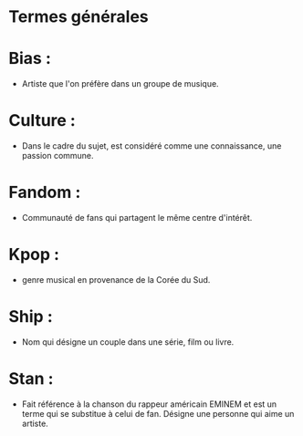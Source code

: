 # **Termes générales**


# Bias : 
* Artiste que l'on préfère dans un groupe de musique.

# Culture : 
* Dans le cadre du sujet, est considéré comme une connaissance, une passion commune. 

# Fandom :
* Communauté de fans qui partagent le même centre d'intérêt.

# Kpop : 
* genre musical en provenance de la Corée du Sud.

# Ship :
* Nom qui désigne un couple dans une série, film ou livre.

# Stan : 
* Fait référence à la chanson du rappeur américain EMINEM et est un terme qui se substitue à celui de fan. Désigne une personne qui aime un artiste. 
